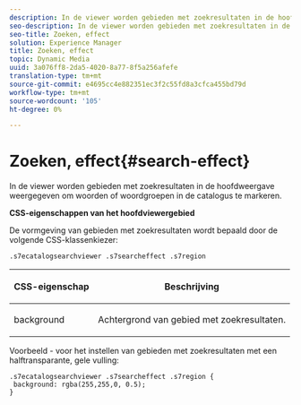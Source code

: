 ```yaml
---
description: In de viewer worden gebieden met zoekresultaten in de hoofdweergave weergegeven om woorden of woordgroepen in de catalogus te markeren.
seo-description: In de viewer worden gebieden met zoekresultaten in de hoofdweergave weergegeven om woorden of woordgroepen in de catalogus te markeren.
seo-title: Zoeken, effect
solution: Experience Manager
title: Zoeken, effect
topic: Dynamic Media
uuid: 3a076ff8-2da5-4020-8a77-8f5a256afefe
translation-type: tm+mt
source-git-commit: e4695cc4e882351ec3f2c55fd8a3cfca455bd79d
workflow-type: tm+mt
source-wordcount: '105'
ht-degree: 0%

---
```



# Zoeken, effect{#search-effect}

In de viewer worden gebieden met zoekresultaten in de hoofdweergave weergegeven om woorden of woordgroepen in de catalogus te markeren.

<!--<a id="section_061E550C1C1D4DB2BD663A898895B38C"></a>-->

**CSS-eigenschappen van het hoofdviewergebied**

De vormgeving van gebieden met zoekresultaten wordt bepaald door de volgende CSS-klassenkiezer:

`.s7ecatalogsearchviewer .s7searcheffect .s7region`

<table id="table_94EE3F5BBE4547C0B4943471CEE7EDE4"> 
 <thead> 
  <tr> 
   <th colname="col1" class="entry"> <p> CSS-eigenschap </p> </th> 
   <th colname="col2" class="entry"> <p>Beschrijving </p> </th> 
  </tr> 
 </thead>
 <tbody> 
  <tr> 
   <td colname="col1"> <p> <span class="codeph"> background  </span> </p> </td> 
   <td colname="col2"> <p>Achtergrond van gebied met zoekresultaten. </p> </td> 
  </tr> 
 </tbody> 
</table>

Voorbeeld - voor het instellen van gebieden met zoekresultaten met een halftransparante, gele vulling:

```
.s7ecatalogsearchviewer .s7searcheffect .s7region { 
 background: rgba(255,255,0, 0.5); 
}
```

